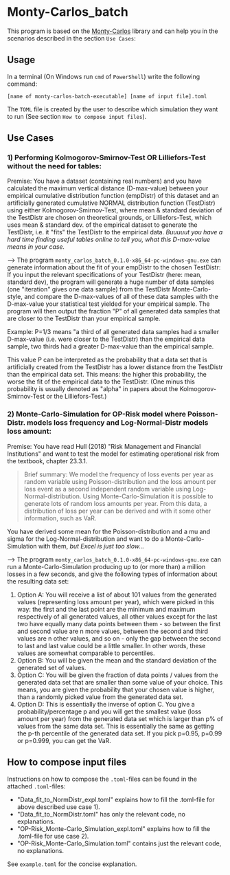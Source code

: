 # Monty-Carlos_batch

This program is based on the [Monty-Carlos](https://github.com/necrosovereign/monty_carlos) library and can help you in the scenarios described in the section `Use Cases`:

## Usage
In a terminal (On Windows run `cmd` of `PowerShell`) write the following command:
```
[name of monty-carlos-batch-executable] [name of input file].toml
```

The `TOML` file is created by the user to describe which simulation they want to run (See section `How to compose input files`).

## Use Cases
### 1) Performing Kolmogorov-Smirnov-Test OR Lilliefors-Test without the need for tables: 

Premise: You have a dataset (containing real numbers) and you have calculated the maximum vertical distance (D-max-value) between your empirical cumulative distribution function (empDistr) of this dataset and an artificially generated cumulative NORMAL distribution function (TestDistr) 
using either Kolmogorov-Smirnov-Test, where mean & standard deviation of the TestDistr are chosen on theoretical grounds, 
or Lilliefors-Test, which uses mean & standard dev. of the empirical dataset to generate the TestDistr, i.e. it "fits" the TestDistr to the empirical data. 
*Buuuuut you have a hard time finding useful tables online to tell you, what this D-max-value means in your case.* 

--> The program `monty_carlos_batch_0.1.0-x86_64-pc-windows-gnu.exe` can generate information about the fit of your empDistr to the chosen TestDistr: 
If you input the relevant specifications of your TestDistr (here: mean, standard dev), the program will generate a huge number of data samples (one "iteration" gives one data sample) from the TestDistr Monte-Carlo-style, and compare the D-max-values of all of these data samples with the D-max-value your statistical test yielded for your empirical sample. The program will then output the fraction "P" of all generated data samples that are closer to the TestDistr than your empirical sample. 

Example: P=1/3 means "a third of all generated data samples had a smaller D-max-value (i.e. were closer to the TestDistr) than the empirical data sample, two thirds had a greater D-max-value than the empirical sample. 

This value P can be interpreted as the probability that a data set that is artificially created from the TestDistr has a lower distance from the TestDistr than the empirical data set. This means: the higher this probability, the worse the fit of the empirical data to the TestDistr. 
(One minus this probability is usually denoted as "alpha" in papers about the Kolmogorov-Smirnov-Test or the Lilliefors-Test.) 

### 2) Monte-Carlo-Simulation for OP-Risk model where Poisson-Distr. models loss frequency and Log-Normal-Distr models loss amount: 

Premise: You have read Hull (2018) "Risk Management and Financial Institutions" and want to test the model for estimating operational risk from the textbook, chapter 23.3.1. 
>Brief summary: We model the frequency of loss events per year as random variable using Poisson-distribution and the loss amount per loss event as a second independent random variable using Log-Normal-distribution. Using Monte-Carlo-Simulation it is possible to generate lots of random loss amounts per year. From this data, a distribution of loss per year can be derived and with it some other information, such as VaR. 

You have derived some mean for the Poisson-distribution and a mu and sigma for the Log-Normal-distribution and want to do a Monte-Carlo-Simulation with them, *but Excel is just too slow...* 

--> The program `monty_carlos_batch_0.1.0-x86_64-pc-windows-gnu.exe` can run a Monte-Carlo-Simulation producing up to (or more than) a million losses in a few seconds, and give the following types of information about the resulting data set: 

1. Option A: You will receive a list of about 101 values from the generated values (representing loss amount per year), which were picked in this way: the first and the last point are the minimum and maximum respectively of all generated values, all other values except for the last two have equally many data points between them - so between the first and second value are n more values, between the second and third values are n other values, and so on - only the gap between the second to last and last value could be a little smaller. In other words, these values are somewhat comparable to percentiles.
2. Option B: You will be given the mean and the standard deviation of the generated set of values.
3. Option C: You will be given the fraction of data points / values from the generated data set that are smaller than some value of your choice. This means, you are given the probability that your chosen value is higher, than a randomly picked value from the generated data set.
4. Option D: This is essentially the inverse of option C. You give a probability/percentage p and you will get the smallest value (loss amount per year) from the generated data set which is larger than p% of values from the same data set. This is essentially the same as getting the p-th percentile of the generated data set. If you pick p=0.95, p=0.99 or p=0.999, you can get the VaR. 

## How to compose input files

Instructions on how to compose the `.toml`-files can be found in the attached `.toml`-files:
- "Data_fit_to_NormDistr_expl.toml" explains how to fill the .toml-file for above described use case 1).
- "Data_fit_to_NormDistr.toml" has only the relevant code, no explanations.
- "OP-Risk_Monte-Carlo_Simulation_expl.toml" explains how to fill the .toml-file for use case 2).
- "OP-Risk_Monte-Carlo_Simulation.toml" contains just the relevant code, no explanations. 

See `example.toml` for the concise explanation.


